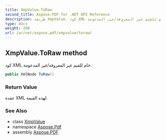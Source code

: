 ```yaml
---
title: XmpValue.ToRaw
second_title: Aspose.PDF for .NET API Reference
description: طريقة XmpValue. كود XML خام للقيم غير المعروفة/غير المدعومة
type: docs
weight: 200
url: /ar/net/aspose.pdf/xmpvalue/toraw/
---
```

## XmpValue.ToRaw method

كود XML خام للقيم غير المعروفة/غير المدعومة.

```csharp
public XmlNode ToRaw()
```

### Return Value

عقدة XML لهذه القيمة.

### See Also

* class [XmpValue](../)
* namespace [Aspose.Pdf](../../../aspose.pdf/)
* assembly [Aspose.PDF](../../../)